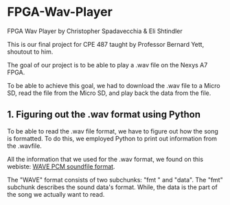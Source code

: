 # FPGA-Wav-Player
FPGA Wav Player by Christopher Spadavecchia &amp; Eli Shtindler

This is our final project for CPE 487 taught by Professor Bernard Yett, shoutout to him. 

The goal of our project is to be able to play a .wav file on the Nexys A7 FPGA.

To be able to achieve this goal, we had to download the .wav file to a Micro SD, read the file from the Micro SD, and play back the data from the file.
## 1. Figuring out the .wav format using Python
To be able to read the .wav file format, we have to figure out how the song is formatted. To do this, we employed Python to print out information from the .wavfile.

All the information that we used for the .wav format, we found on this webiste: [WAVE PCM soundfile format](http://soundfile.sapp.org/doc/WaveFormat/).

The "WAVE" format consists of two subchunks: "fmt " and "data". The "fmt" subchunk describes the sound data's format. While, the data is the part of the song we actually want to read.


